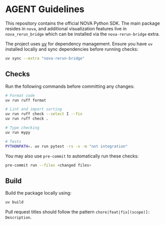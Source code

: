 # AGENT Guidelines

This repository contains the official NOVA Python SDK. The main package resides in `nova`, and additional visualization features live in `nova_rerun_bridge` which can be installed via the `nova-rerun-bridge` extra.

The project uses [uv](https://docs.astral.sh/uv/) for dependency management. Ensure you have `uv` installed locally and sync dependencies before running checks:

```bash
uv sync --extra "nova-rerun-bridge"
```

## Checks

Run the following commands before committing any changes:

```bash
# Format code
uv run ruff format

# Lint and import sorting
uv run ruff check --select I --fix
uv run ruff check .

# Type checking
uv run mypy

# Tests
PYTHONPATH=. uv run pytest -rs -v -m "not integration"
```

You may also use `pre-commit` to automatically run these checks:

```bash
pre-commit run --files <changed files>
```

## Build

Build the package locally using:

```bash
uv build
```

Pull request titles should follow the pattern `chore|feat|fix[(scope)]: Description`.
